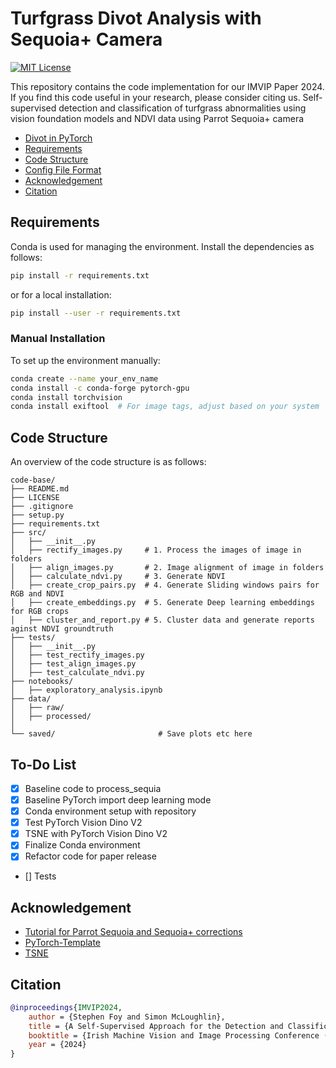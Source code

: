 # Turfgrass Divot Analysis with Sequoia+ Camera
[![MIT License](https://img.shields.io/badge/license-MIT-green.svg)](https://opensource.org/licenses/MIT) 

This repository contains the code implementation for our IMVIP Paper 2024. If you find this code useful in your research, please consider citing us.
Self-supervised detection and classification of turfgrass abnormalities using vision foundation models and NDVI data using Parrot Sequoia+ camera

<!-- TOC -->

  - [Divot in PyTorch](#divot-in-pytorch)
  - [Requirements](#requirements)
  - [Code Structure](#code-structure)
  - [Config File Format](#config-file-format)
  - [Acknowledgement](#acknowledgement)
  - [Citation](#citation)

<!-- /TOC -->

## Requirements
Conda is used for managing the environment. Install the dependencies as follows:

```bash
pip install -r requirements.txt
```
or for a local installation:

```bash
pip install --user -r requirements.txt
```

### Manual Installation
To set up the environment manually:

```bash
conda create --name your_env_name
conda install -c conda-forge pytorch-gpu
conda install torchvision
conda install exiftool  # For image tags, adjust based on your system
```

## Code Structure
An overview of the code structure is as follows:

```plaintext
code-base/
├── README.md
├── LICENSE
├── .gitignore
├── setup.py
├── requirements.txt
├── src/
│   ├── __init__.py
│   ├── rectify_images.py     # 1. Process the images of image in folders
│   ├── align_images.py       # 2. Image alignment of image in folders
│   ├── calculate_ndvi.py     # 3. Generate NDVI
│   ├── create_crop_pairs.py  # 4. Generate Sliding windows pairs for RGB and NDVI
│   ├── create_embeddings.py  # 5. Generate Deep learning embeddings for RGB crops 
│   ├── cluster_and_report.py # 5. Cluster data and generate reports aginst NDVI groundtruth 
├── tests/
│   ├── __init__.py
│   ├── test_rectify_images.py
│   ├── test_align_images.py
│   ├── test_calculate_ndvi.py
├── notebooks/
│   ├── exploratory_analysis.ipynb
├── data/
│   ├── raw/
│   ├── processed/
│
└── saved/                       # Save plots etc here
```

## To-Do List
- [x] Baseline code to process_sequia
- [x] Baseline PyTorch import deep learning mode 
- [x] Conda environment setup with repository
- [x] Test PyTorch Vision Dino V2
- [x] TSNE with PyTorch Vision Dino V2
- [x] Finalize Conda environment
- [x] Refactor code for paper release
- []  Tests 

## Acknowledgement
- [Tutorial for Parrot Sequoia and Sequoia+ corrections](https://github.com/stevefoy/micasense_imageprocessing_sequoia/tree/master)
- [PyTorch-Template](https://github.com/victoresque/pytorch-template/blob/master/README.md)
- [TSNE](#)

## Citation
```bibtex
@inproceedings{IMVIP2024,
    author = {Stephen Foy and Simon McLoughlin},
    title = {A Self-Supervised Approach for the Detection and Classification of Turfgrass Abnormalities},
    booktitle = {Irish Machine Vision and Image Processing Conference (IMVIP)},
    year = {2024}
}
